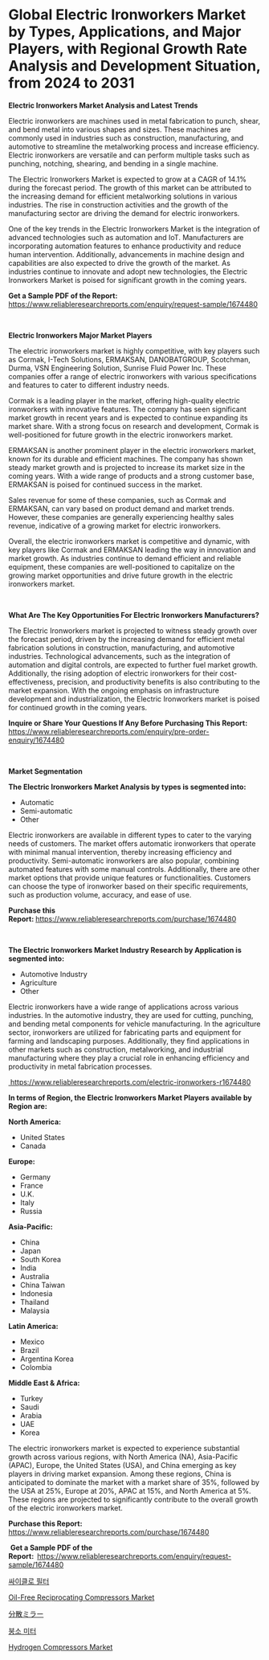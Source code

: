 <p><h1>Global Electric Ironworkers Market by Types, Applications, and Major Players, with Regional Growth Rate Analysis and Development Situation, from 2024 to 2031</h1></p><p><strong>Electric Ironworkers Market Analysis and Latest Trends</strong></p>
<p><p>Electric ironworkers are machines used in metal fabrication to punch, shear, and bend metal into various shapes and sizes. These machines are commonly used in industries such as construction, manufacturing, and automotive to streamline the metalworking process and increase efficiency. Electric ironworkers are versatile and can perform multiple tasks such as punching, notching, shearing, and bending in a single machine.</p><p>The Electric Ironworkers Market is expected to grow at a CAGR of 14.1% during the forecast period. The growth of this market can be attributed to the increasing demand for efficient metalworking solutions in various industries. The rise in construction activities and the growth of the manufacturing sector are driving the demand for electric ironworkers.</p><p>One of the key trends in the Electric Ironworkers Market is the integration of advanced technologies such as automation and IoT. Manufacturers are incorporating automation features to enhance productivity and reduce human intervention. Additionally, advancements in machine design and capabilities are also expected to drive the growth of the market. As industries continue to innovate and adopt new technologies, the Electric Ironworkers Market is poised for significant growth in the coming years.</p></p>
<p><strong>Get a Sample PDF of the Report:&nbsp;</strong> <a href="https://www.reliableresearchreports.com/enquiry/request-sample/1674480">https://www.reliableresearchreports.com/enquiry/request-sample/1674480</a></p>
<p>&nbsp;</p>
<p><strong>Electric Ironworkers Major Market Players</strong></p>
<p><p>The electric ironworkers market is highly competitive, with key players such as Cormak, I-Tech Solutions, ERMAKSAN, DANOBATGROUP, Scotchman, Durma, VSN Engineering Solution, Sunrise Fluid Power Inc. These companies offer a range of electric ironworkers with various specifications and features to cater to different industry needs.</p><p>Cormak is a leading player in the market, offering high-quality electric ironworkers with innovative features. The company has seen significant market growth in recent years and is expected to continue expanding its market share. With a strong focus on research and development, Cormak is well-positioned for future growth in the electric ironworkers market.</p><p>ERMAKSAN is another prominent player in the electric ironworkers market, known for its durable and efficient machines. The company has shown steady market growth and is projected to increase its market size in the coming years. With a wide range of products and a strong customer base, ERMAKSAN is poised for continued success in the market.</p><p>Sales revenue for some of these companies, such as Cormak and ERMAKSAN, can vary based on product demand and market trends. However, these companies are generally experiencing healthy sales revenue, indicative of a growing market for electric ironworkers.</p><p>Overall, the electric ironworkers market is competitive and dynamic, with key players like Cormak and ERMAKSAN leading the way in innovation and market growth. As industries continue to demand efficient and reliable equipment, these companies are well-positioned to capitalize on the growing market opportunities and drive future growth in the electric ironworkers market.</p></p>
<p>&nbsp;</p>
<p><strong>What Are The Key Opportunities For Electric Ironworkers Manufacturers?</strong></p>
<p><p>The Electric Ironworkers market is projected to witness steady growth over the forecast period, driven by the increasing demand for efficient metal fabrication solutions in construction, manufacturing, and automotive industries. Technological advancements, such as the integration of automation and digital controls, are expected to further fuel market growth. Additionally, the rising adoption of electric ironworkers for their cost-effectiveness, precision, and productivity benefits is also contributing to the market expansion. With the ongoing emphasis on infrastructure development and industrialization, the Electric Ironworkers market is poised for continued growth in the coming years.</p></p>
<p><strong>Inquire or Share Your Questions If Any Before Purchasing This Report:</strong> <a href="https://www.reliableresearchreports.com/enquiry/pre-order-enquiry/1674480">https://www.reliableresearchreports.com/enquiry/pre-order-enquiry/1674480</a></p>
<p>&nbsp;</p>
<p><strong>Market Segmentation</strong></p>
<p><strong>The Electric Ironworkers Market Analysis by types is segmented into:</strong></p>
<p><ul><li>Automatic</li><li>Semi-automatic</li><li>Other</li></ul></p>
<p><p>Electric ironworkers are available in different types to cater to the varying needs of customers. The market offers automatic ironworkers that operate with minimal manual intervention, thereby increasing efficiency and productivity. Semi-automatic ironworkers are also popular, combining automated features with some manual controls. Additionally, there are other market options that provide unique features or functionalities. Customers can choose the type of ironworker based on their specific requirements, such as production volume, accuracy, and ease of use.</p></p>
<p><strong>Purchase this Report:&nbsp;</strong><a href="https://www.reliableresearchreports.com/purchase/1674480">https://www.reliableresearchreports.com/purchase/1674480</a></p>
<p>&nbsp;</p>
<p><strong>The Electric Ironworkers Market Industry Research by Application is segmented into:</strong></p>
<p><ul><li>Automotive Industry</li><li>Agriculture</li><li>Other</li></ul></p>
<p><p>Electric ironworkers have a wide range of applications across various industries. In the automotive industry, they are used for cutting, punching, and bending metal components for vehicle manufacturing. In the agriculture sector, ironworkers are utilized for fabricating parts and equipment for farming and landscaping purposes. Additionally, they find applications in other markets such as construction, metalworking, and industrial manufacturing where they play a crucial role in enhancing efficiency and productivity in metal fabrication processes.</p></p>
<p><a href="https://www.reliableresearchreports.com/electric-ironworkers-r1674480">&nbsp;https://www.reliableresearchreports.com/electric-ironworkers-r1674480</a></p>
<p><strong>In terms of Region, the Electric Ironworkers Market Players available by Region are:</strong></p>
<p>
    <p> <strong> North America: </strong>
        <ul>
            <li>United States</li>
            <li>Canada</li>
        </ul>
        </p> 
    <p> <strong> Europe: </strong>
        <ul>
            <li>Germany</li>
            <li>France</li>
            <li>U.K.</li>
            <li>Italy</li>
            <li>Russia</li>
        </ul>
        </p> 
    <p> <strong> Asia-Pacific: </strong>
        <ul>
            <li>China</li>
            <li>Japan</li>
            <li>South Korea</li>
            <li>India</li>
            <li>Australia</li>
            <li>China Taiwan</li>
            <li>Indonesia</li>
            <li>Thailand</li>
            <li>Malaysia</li>
        </ul>
        </p> 
    <p> <strong> Latin America: </strong>
        <ul>
            <li>Mexico</li>
            <li>Brazil</li>
            <li>Argentina Korea</li>
            <li>Colombia</li>
        </ul>
        </p> 
    <p> <strong> Middle East & Africa: </strong>
        <ul>
            <li>Turkey</li>
            <li>Saudi</li>
            <li>Arabia</li>
            <li>UAE</li>
            <li>Korea</li>
        </ul>
    </p>
    </p>
<p><p>The electric ironworkers market is expected to experience substantial growth across various regions, with North America (NA), Asia-Pacific (APAC), Europe, the United States (USA), and China emerging as key players in driving market expansion. Among these regions, China is anticipated to dominate the market with a market share of 35%, followed by the USA at 25%, Europe at 20%, APAC at 15%, and North America at 5%. These regions are projected to significantly contribute to the overall growth of the electric ironworkers market.</p></p>
<p><strong>Purchase this Report: </strong><a href="https://www.reliableresearchreports.com/purchase/1674480">https://www.reliableresearchreports.com/purchase/1674480</a></p>
<p>&nbsp;<strong>Get a Sample PDF of the Report:&nbsp;&nbsp;</strong><a href="https://www.reliableresearchreports.com/enquiry/request-sample/1674480">https://www.reliableresearchreports.com/enquiry/request-sample/1674480</a></p>
<p><strong></strong></p>
<p><p><a href="https://github.com/laholand/Market-Research-Report-List-4/blob/main/9702346100945.md">싸이클로 필터</a></p><p><a href="https://github.com/jaidynmorantestelletmjzya/Market-Research-Report-List-3/blob/main/oil-free-reciprocating-compressors-market.md">Oil-Free Reciprocating Compressors Market</a></p><p><a href="https://github.com/SantosDicki04/Market-Research-Report-List-1/blob/main/7142155107013.md">分散ミラー</a></p><p><a href="https://github.com/LuckeyCorbin/Market-Research-Report-List-1/blob/main/5295280100944.md">붕소 미터</a></p><p><a href="https://github.com/ruddyyedelwadw/Market-Research-Report-List-2/blob/main/hydrogen-compressors-market.md">Hydrogen Compressors Market</a></p></p>